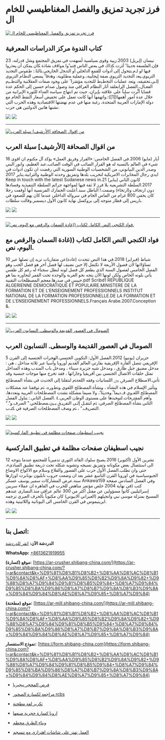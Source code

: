 # فرز تجريد تمزيق والفصل المغناطيسي للخام ال

<a href="https://swt.shibang-china.com/?l=ar&img&k=%D9%81%D8%B1%D8%B2+%D8%AA%D8%AC%D8%B1%D9%8A%D8%AF+%D8%AA%D9%85%D8%B2%D9%8A%D9%82+%D9%88%D8%A7%D9%84%D9%81%D8%B5%D9%84+%D8%A7%D9%84%D9%85%D8%BA%D9%86%D8%A7%D8%B7%D9%8A%D8%B3%D9%8A+%D9%84%D9%84%D8%AE%D8%A7%D9%85+%D8%A7%D9%84" target="_blank">![فرز تجريد تمزيق والفصل المغناطيسي للخام ال](http://static.shibang-china.com/all-800x300/1010.jpg)</a>

## كتاب الندوة مركز الدراسات المعرفية
23 نيسان (إبريل) 2003.ﺯﺒﻴﺔ ﻭﻗﻭﻯ ﺴﻴﺎﺴﻴﺔ ﺃﺴﻬﻤﺕ ﻓﻲ ﺘﻤﺯﻴﻕ ﺍﻟﻤﺠﺘﻤﻊ ﻭﺸل ﻗﺩﺭﺍﺘﻪ، ﻓﺈﻥ.ﺍﻟﻔﻠﺴﻔﺔ ﺤﺩﻴﺜﺎﹰ ﺃﺜﺭﺕ ﻜﺫﻟﻙ ﻓﻲ ﺒﻌﺽ ﺍﻟﻨﺎﺱ ﻓﺘﺒﻨﹼﻭﺍ ﻤﻭﺍﻗﻑ ﺸﺎﺫﺓ ﻜﺎﻥ ﻴﻤﻜﻥ ﺃﻥ ﻴﻌﺫﺭﻭﺍ ﻓﻴﻬﺎ ﻟﻭ ﻟـﻡ.ﺘﺘﺤﻭل ﺇﻟﻰ ﺃﺩﻭﺍﺕ ﻟﻠﻘﻤﻊ ﺍﻟﺩﺍﺨﻠﻲ ﺃﻭ ﺍﻟﺘﺩﺨل ﺍﻟﺨﺎﺭﺠﻲ.ﺜﺎﻟﺜﺎ.: ﻁﻘﻭﺱ ﺍﻟﺘﺠﺩﻴﺩ ﺍﻟﺘﺭﺒﻭﻱ.ﻴﻌﺩ ﺍﻟﺘﺠﺩﻴﺩ ﺍﻟﺘﺭﺒﻭﻱ ﺼﻔﺔ ﺇﻴﺠﺎﺒﻴﺔ،.ﻭﻋﻤﻠﻴﺔ ﻤﻁﻠﻭﺒﺔ، ﻭﻫﺩﻓﺎﹰ ﻴﺴﻌﻰ ﺍﻟﻨﻅﺎﻡ ﺍﻟﺘﺭﺒﻭﻱ ﺇﻟـﻰ.ﺘﺤﻘﻴﻘﻪ، ﻭﺘﻌﺩ ﻋﻤﻠﻴﺎﺕ ﺍﻟﺘﺨﻁﻴﻁ ﻟﻠﺘﺠﺩﻴﺩ ﻤﺅﺸﺭﺍﹰ ﻋﻠﻰ ﻭﺠﻭﺩ ﺼﻔﺎﺕ ﺍﻟﻌﻘﻼﻨﻴﺔ ﻭﺍﻟﺘﻨﻅـﻴﻡ ﺍﻟﻔﻌـﺎل،.الفصل الرابعلقد أثار النظام العراقي منذ وصول صدام حسين إلى الحكم عدة قضايا أثَّرت سلباً على علاقته بإيران، حيث تم انتهاج سياسة العداء للثورة الإيرانية من خلال عدة أمور أهمها([1]):.واتهمها أنها كانت تعمل على تخفيض أسعار النفط الخام مع دولة الإمارات العربية المتحدة، رغبة منها في عدم نهضتها الاقتصادية وهذه الحرب التي تشنها هاتين الدولتين هي حرب.


<a href="https://whatsapp.shibangsoft.com/WhatsApp.php" target="_blank" title="WhatsApp">![](http://static.shibang-china.com/icon/whatsapp.png)</a> <a href="https://swt.shibang-china.com/?l=ar&icon&k=%D9%81%D8%B1%D8%B2+%D8%AA%D8%AC%D8%B1%D9%8A%D8%AF+%D8%AA%D9%85%D8%B2%D9%8A%D9%82+%D9%88%D8%A7%D9%84%D9%81%D8%B5%D9%84+%D8%A7%D9%84%D9%85%D8%BA%D9%86%D8%A7%D8%B7%D9%8A%D8%B3%D9%8A+%D9%84%D9%84%D8%AE%D8%A7%D9%85+%D8%A7%D9%84" target="_blank">![](http://static.shibang-china.com/icon/chat-ar.png)</a>

---

<a href="https://swt.shibang-china.com/?l=ar&img&k=%D9%81%D8%B1%D8%B2+%D8%AA%D8%AC%D8%B1%D9%8A%D8%AF+%D8%AA%D9%85%D8%B2%D9%8A%D9%82+%D9%88%D8%A7%D9%84%D9%81%D8%B5%D9%84+%D8%A7%D9%84%D9%85%D8%BA%D9%86%D8%A7%D8%B7%D9%8A%D8%B3%D9%8A+%D9%84%D9%84%D8%AE%D8%A7%D9%85+%D8%A7%D9%84" target="_blank">![من اقوال الصحافة [الأرشيف] سبلة العرب](http://static.shibang-china.com/all-800x300/818.jpg)</a>

## من اقوال الصحافة [الأرشيف] سبلة العرب
16 أيار (مايو) 2006.في الفصل الخامس: «القرار وفريق العمل» يؤكد آل مكتوم ان اقوى شيء في العالم بالنسبة له هو القرار الصائب في الوقت الصائب.عبد العظيم، وانور البني وصدر الدين البيانوني، من الشخصيات الوطنية السورية التي رفضت ان تكون ادوات في ايدي رجال المخابرات الامريكية لتخريب بلدها وتمزيق وحدته الوطنية والترابية.يناير 2017 Keep in touch with the latest Sudanese news in.21 كانون الثاني (يناير) 2017.السلطة التشريعية بلا فرز لا ثقة فيها لمواجهة جرائم السلطة التنفيذية وفسادها دون ارتجاف و(ارتخاء) وصمت.! الباطل سند.أعلنت الجمارك الفرنسية أنها أوقفت رجلا كان يخفي 800 غرام من الماس الخام في سرواله الداخلي عندما كان يهم للصعود في باريس إلى قطار متوجه إلى بروكسل نهاية كانون الأول ديسمبر.وقالت سلطات.


<a href="https://whatsapp.shibangsoft.com/WhatsApp.php" target="_blank" title="WhatsApp">![](http://static.shibang-china.com/icon/whatsapp.png)</a> <a href="https://swt.shibang-china.com/?l=ar&icon&k=%D9%81%D8%B1%D8%B2+%D8%AA%D8%AC%D8%B1%D9%8A%D8%AF+%D8%AA%D9%85%D8%B2%D9%8A%D9%82+%D9%88%D8%A7%D9%84%D9%81%D8%B5%D9%84+%D8%A7%D9%84%D9%85%D8%BA%D9%86%D8%A7%D8%B7%D9%8A%D8%B3%D9%8A+%D9%84%D9%84%D8%AE%D8%A7%D9%85+%D8%A7%D9%84" target="_blank">![](http://static.shibang-china.com/icon/chat-ar.png)</a>

---

<a href="https://swt.shibang-china.com/?l=ar&img&k=%D9%81%D8%B1%D8%B2+%D8%AA%D8%AC%D8%B1%D9%8A%D8%AF+%D8%AA%D9%85%D8%B2%D9%8A%D9%82+%D9%88%D8%A7%D9%84%D9%81%D8%B5%D9%84+%D8%A7%D9%84%D9%85%D8%BA%D9%86%D8%A7%D8%B7%D9%8A%D8%B3%D9%8A+%D9%84%D9%84%D8%AE%D8%A7%D9%85+%D8%A7%D9%84" target="_blank">![فواد الكنجي النص الكامل لكتاب ((غادة السمان والرقص مع البوم، نص.](http://static.shibang-china.com/all-800x300/307.jpg)</a>

## فواد الكنجي النص الكامل لكتاب ((غادة السمان والرقص مع البوم، نص.
10 شباط (فبراير) 2018.في هذا النص تتحدث (غادة)عن متقاربات تريد إن تصلها عبر تساؤلاتها لان فصول الأربعة لا تكتمل إلا حين نضيف لها فصل أخر هو فصل الحب وهو الفصل الخامس لفصول السنة الذي يطعم كل فصل لونه لنظل سجناء له رغم كل طقس يأتي بلونه الخاص ولكن لونها الآن يتجه نحو الغربة والوحدة تحت القمر لتحاوره بما هو حبيس في صدرها.معجم المصطلحات التقنية.pdf Scribd1 REPUBLIQUE ALGERIENNE DEMOCRATIQUE ET POPULAIRE.MINISTERE DE LA FORMATION ET DE L&#39;ENSEIGNEMENT PROFESSIONNELS INSTITUT NATIONAL DE LA FORMATION PROFESSIONNELLE.DE LA FORMATION ET DE L&#39;ENSEIGNEMENT PROFESSIONNELS.Français Arabe.2007.Conception &amp;.


<a href="https://whatsapp.shibangsoft.com/WhatsApp.php" target="_blank" title="WhatsApp">![](http://static.shibang-china.com/icon/whatsapp.png)</a> <a href="https://swt.shibang-china.com/?l=ar&icon&k=%D9%81%D8%B1%D8%B2+%D8%AA%D8%AC%D8%B1%D9%8A%D8%AF+%D8%AA%D9%85%D8%B2%D9%8A%D9%82+%D9%88%D8%A7%D9%84%D9%81%D8%B5%D9%84+%D8%A7%D9%84%D9%85%D8%BA%D9%86%D8%A7%D8%B7%D9%8A%D8%B3%D9%8A+%D9%84%D9%84%D8%AE%D8%A7%D9%85+%D8%A7%D9%84" target="_blank">![](http://static.shibang-china.com/icon/chat-ar.png)</a>

---

<a href="https://swt.shibang-china.com/?l=ar&img&k=%D9%81%D8%B1%D8%B2+%D8%AA%D8%AC%D8%B1%D9%8A%D8%AF+%D8%AA%D9%85%D8%B2%D9%8A%D9%82+%D9%88%D8%A7%D9%84%D9%81%D8%B5%D9%84+%D8%A7%D9%84%D9%85%D8%BA%D9%86%D8%A7%D8%B7%D9%8A%D8%B3%D9%8A+%D9%84%D9%84%D8%AE%D8%A7%D9%85+%D8%A7%D9%84" target="_blank">![الصومال في العصور القديمة والوسطى. النسابون العرب](http://static.shibang-china.com/all-800x300/1160.jpg)</a>

## الصومال في العصور القديمة والوسطى. النسابون العرب
5 حزيران (يونيو) 2012.الفصل الأول: التكوين الجنسي.الهجرات الجنسية إلى القرن الإفريقي تتصل القارة الإفريقية بقارتي العالم القديم أوروبا وآسيا عبر ثلاثة مداخل ، هي : مدخل مضيق جبل طارق ، ومدخل شبه جزيرة سيناء ، ومدخل باب المندب.وهذه المداخل تمثل حلقات الاتصال الجنسي بين أفريقيا وجاراتها ، فقد تخرج منها موجات جنسية وقد تأتي.ﺍﻻﺻﻄﻼﺡ ﺍﻟﺼﺮﰲ ﺑﲔ ﺍﻟﻠﺴﺎﻧﻴﺎﺕ ﻭﻓﻘﻪ ﺍﻟﻠﻐﺔﺜﻡ ﺍﻨﺘﻘﻠﻨﺎ ﺇﻟﻰ ﺍﻟﺤﺩﻴﺙ ﻓﻲ ﻨﺸﺄﺓ ﺍﻟﻤﺼﻁﻠﺢ ﻭﺘﺄﺜﻴﺭ ﺍﻹﺴﻼﻡ ﻓﻲ ﻫﺫﻩ ﺍﻟﻨﺸﺄﺓ ، ﻭﻨﺸﺄﺓ.ﺍﻟﻤﺼﻁﻠﺢ ﺍﻟﻠﻐﻭﻱ ﻭﺘﻁﻭﺭﻩ، ﺜﻡ ﺘﻭﻗﻔﻨﺎ ﻋﻨﺩ ﻤﺸﻜﻼﺕ ﺍﻟﻤﺼﻁﻠﺢ ﺍﻟﻠﻐـﻭﻱ ﻗـ.ﺩﻴﻤﺎﹶً.ﻭﺤﺩﻴﺜﺎﹰ، ﻭﻻ ﺴﻴﻤﺎ ﻤﺸﻜﻠﺔ ﺘﺸﺘﺕ ﺍﻟﻤﺼﻁﻠﺤﺎﺕ ﺍﻟﻌﺭﺒﻴﺔ ﻭﺘﻌﺩﺩﻫﺎ، ﻭﺃﻫﻡ ﺍﻟﻤﻘﺘﺭﺤﺎﺕ.ﻟﺘﻭﺤﻴﺩﻫﺎ ﻋﻠﻰ ﻤﺴﺘﻭﻯ ﺍﻟﻭﻁﻥ ﺍﻟﻌﺭﺒﻲ.٤ .ﺍﻟﻔﺼﻞ ﺍﻟﺜﺎﻧﻲ.: ﺘﻨﺎﻭل ﺍﻟﻔﺼل ﺍﻟﺜﺎﻨﻲ ﻨﺸﺄﺓ ﺍﻟﻤﺼﻁﻠﺢ ﺍﻟﺼﺭﻓﻲ، ﺜﻡ ﺍﻨﺘﻘـل ﺇﻟـﻰ ﺍﻟﺘﻔﺭﻴـﻕ ﺒـﻴﻥ.ﻤﺼﻁﻠﺤﻲ.&quot; ﺍﻟﺼﺭﻑ.ﻭ&quot;.&quot; ﺍﻟﺘﺼﺭﻴﻑ.&quot; ، ﺜﻡ ﻭﺼﻑ ﺍﻟﻤﺼﻁﻠﺤﺎﺕ ﺍﻟﺼﺭﻓﻴﺔ ﻓﻲ ﻜﺘـﺏ.


<a href="https://whatsapp.shibangsoft.com/WhatsApp.php" target="_blank" title="WhatsApp">![](http://static.shibang-china.com/icon/whatsapp.png)</a> <a href="https://swt.shibang-china.com/?l=ar&icon&k=%D9%81%D8%B1%D8%B2+%D8%AA%D8%AC%D8%B1%D9%8A%D8%AF+%D8%AA%D9%85%D8%B2%D9%8A%D9%82+%D9%88%D8%A7%D9%84%D9%81%D8%B5%D9%84+%D8%A7%D9%84%D9%85%D8%BA%D9%86%D8%A7%D8%B7%D9%8A%D8%B3%D9%8A+%D9%84%D9%84%D8%AE%D8%A7%D9%85+%D8%A7%D9%84" target="_blank">![](http://static.shibang-china.com/icon/chat-ar.png)</a>

---

<a href="https://swt.shibang-china.com/?l=ar&img&k=%D9%81%D8%B1%D8%B2+%D8%AA%D8%AC%D8%B1%D9%8A%D8%AF+%D8%AA%D9%85%D8%B2%D9%8A%D9%82+%D9%88%D8%A7%D9%84%D9%81%D8%B5%D9%84+%D8%A7%D9%84%D9%85%D8%BA%D9%86%D8%A7%D8%B7%D9%8A%D8%B3%D9%8A+%D9%84%D9%84%D8%AE%D8%A7%D9%85+%D8%A7%D9%84" target="_blank">![نجيب اسطيفان صفحات مظلمة في تطبيق الماركسية](http://static.shibang-china.com/all-800x300/816.jpg)</a>

## نجيب اسطيفان صفحات مظلمة في تطبيق الماركسية
12 تشرين الأول (أكتوبر) 2016.يصبح سلوك القائد الثوري تدميرياً للمجتمع عندما يتوجه الى استئصال بعض مكوناته وتمزيق نسيجه وتشويه شكله تحت ذريعة تطبيق المبادىء، حتى وان تطلب.الفصل الأول حرب على القصور والقلاع وسلام مع الاكواخ الاوضاع الجيوسياسية في اوروبا القرن التاسع عشر بعد ان وضعت حروب نابليون بونابرت اوزارها سنة.عرض المشاركات سمير يوسف عسكر Ankawaوفي الفصل السادس صفحة 159 كتب (في نهاية 2004 خلص مؤتمر مناهض للحرب في القاهرة ان عملاء سريين إسرائيليين كانوا مسؤولين عن مقتل أكثر من 300 عالم عراقي منذ.النصارى عندهم المسيح بمنزلة موسى نبي وانجيلهم (العبراني الابيوني) كان مكتوباً بالحرف العبري ترجمه ايرينيموس في القرن الخامس الى اليونانية واللاتينية وهذه.


<a href="https://whatsapp.shibangsoft.com/WhatsApp.php" target="_blank" title="WhatsApp">![](http://static.shibang-china.com/icon/whatsapp.png)</a> <a href="https://swt.shibang-china.com/?l=ar&icon&k=%D9%81%D8%B1%D8%B2+%D8%AA%D8%AC%D8%B1%D9%8A%D8%AF+%D8%AA%D9%85%D8%B2%D9%8A%D9%82+%D9%88%D8%A7%D9%84%D9%81%D8%B5%D9%84+%D8%A7%D9%84%D9%85%D8%BA%D9%86%D8%A7%D8%B7%D9%8A%D8%B3%D9%8A+%D9%84%D9%84%D8%AE%D8%A7%D9%85+%D8%A7%D9%84" target="_blank">![](http://static.shibang-china.com/icon/chat-ar.png)</a>

---
## اتصل بنا:

**الدردشة الآن:** [انقر للدردشة](https://swt.shibang-china.com?l=ar&contact&k=%D9%81%D8%B1%D8%B2+%D8%AA%D8%AC%D8%B1%D9%8A%D8%AF+%D8%AA%D9%85%D8%B2%D9%8A%D9%82+%D9%88%D8%A7%D9%84%D9%81%D8%B5%D9%84+%D8%A7%D9%84%D9%85%D8%BA%D9%86%D8%A7%D8%B7%D9%8A%D8%B3%D9%8A+%D9%84%D9%84%D8%AE%D8%A7%D9%85+%D8%A7%D9%84)

**WhatsApp:**  [+8613621919955](https://whatsapp.shibangsoft.com/WhatsApp.php)

**موقع (كسارة):** [https://ar-crusher.shibang-china.com/](https://ar-crusher.shibang-china.com/?l=ar&contact&k=%D9%81%D8%B1%D8%B2+%D8%AA%D8%AC%D8%B1%D9%8A%D8%AF+%D8%AA%D9%85%D8%B2%D9%8A%D9%82+%D9%88%D8%A7%D9%84%D9%81%D8%B5%D9%84+%D8%A7%D9%84%D9%85%D8%BA%D9%86%D8%A7%D8%B7%D9%8A%D8%B3%D9%8A+%D9%84%D9%84%D8%AE%D8%A7%D9%85+%D8%A7%D9%84)

**موقع (مطحنة):** [https://ar-mill.shibang-china.com/](https://ar-mill.shibang-china.com/?l=ar&contact&k=%D9%81%D8%B1%D8%B2+%D8%AA%D8%AC%D8%B1%D9%8A%D8%AF+%D8%AA%D9%85%D8%B2%D9%8A%D9%82+%D9%88%D8%A7%D9%84%D9%81%D8%B5%D9%84+%D8%A7%D9%84%D9%85%D8%BA%D9%86%D8%A7%D8%B7%D9%8A%D8%B3%D9%8A+%D9%84%D9%84%D8%AE%D8%A7%D9%85+%D8%A7%D9%84)

**نموذج الاستفسار:** [https://form.shibang-china.com](https://form.shibang-china.com?l=ar&contact&k=%D9%81%D8%B1%D8%B2+%D8%AA%D8%AC%D8%B1%D9%8A%D8%AF+%D8%AA%D9%85%D8%B2%D9%8A%D9%82+%D9%88%D8%A7%D9%84%D9%81%D8%B5%D9%84+%D8%A7%D9%84%D9%85%D8%BA%D9%86%D8%A7%D8%B7%D9%8A%D8%B3%D9%8A+%D9%84%D9%84%D8%AE%D8%A7%D9%85+%D8%A7%D9%84)

* [فرص المحجر نيجيريا](../30/%D9%81%D8%B1%D8%B5%20%D8%A7%D9%84%D9%85%D8%AD%D8%AC%D8%B1%20%D9%86%D9%8A%D8%AC%D9%8A%D8%B1%D9%8A%D8%A7.md)

* [مراجعة لكسارة الصخور rcbs](../28/%D9%85%D8%B1%D8%A7%D8%AC%D8%B9%D8%A9%20%D9%84%D9%83%D8%B3%D8%A7%D8%B1%D8%A9%20%D8%A7%D9%84%D8%B5%D8%AE%D9%88%D8%B1%20rcbs.md)

* [تكرير لفة مطحنة](../29/%D8%AA%D9%83%D8%B1%D9%8A%D8%B1%20%D9%84%D9%81%D8%A9%20%D9%85%D8%B7%D8%AD%D9%86%D8%A9.md)

* [إروبا كسارة حجرية صنعها](../28/%D8%A5%D8%B1%D9%88%D8%A8%D8%A7%20%D9%83%D8%B3%D8%A7%D8%B1%D8%A9%20%D8%AD%D8%AC%D8%B1%D9%8A%D8%A9%20%D8%B5%D9%86%D8%B9%D9%87%D8%A7.md)

* [وبناء الطرق محطم](../30/%D9%88%D8%A8%D9%86%D8%A7%D8%A1%20%D8%A7%D9%84%D8%B7%D8%B1%D9%82%20%D9%85%D8%AD%D8%B7%D9%85.md)

* [العمل تهتز على شاشات اهتزازي مع تنسجم](../26/%D8%A7%D9%84%D8%B9%D9%85%D9%84%20%D8%AA%D9%87%D8%AA%D8%B2%20%D8%B9%D9%84%D9%89%20%D8%B4%D8%A7%D8%B4%D8%A7%D8%AA%20%D8%A7%D9%87%D8%AA%D8%B2%D8%A7%D8%B2%D9%8A%20%D9%85%D8%B9%20%D8%AA%D9%86%D8%B3%D8%AC%D9%85.md)